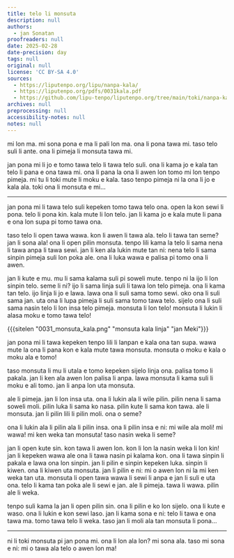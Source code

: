 ```yaml
---
title: telo li monsuta
description: null
authors:
  - jan Sonatan
proofreaders: null
date: 2025-02-28
date-precision: day
tags: null
original: null
license: 'CC BY-SA 4.0'
sources:
  - https://liputenpo.org/lipu/nanpa-kala/
  - https://liputenpo.org/pdfs/0031kala.pdf
  - https://github.com/lipu-tenpo/liputenpo.org/tree/main/toki/nanpa-kala
archives: null
preprocessing: null
accessibility-notes: null
notes: null
---
```


mi lon ma. mi sona pona e ma li pali lon ma. ona li pona tawa mi. taso telo suli li ante. ona li pimeja li monsuta tawa mi.

jan pona mi li jo e tomo tawa telo li tawa telo suli. ona li kama jo e kala tan telo li pana e ona tawa mi. ona li pana la ona li awen lon tomo mi lon tenpo pimeja. mi tu li toki mute li moku e kala. taso tenpo pimeja ni la ona li jo e kala ala. toki ona li monsuta e mi…

---

jan pona mi li tawa telo suli kepeken tomo tawa telo ona. open la kon sewi li pona. telo li pona kin. kala mute li lon telo. jan li kama jo e kala mute li pana e ona lon supa pi tomo tawa ona.

taso telo li open tawa wawa. kon li awen li tawa ala. telo li tawa tan seme? jan li sona ala! ona li open pilin monsuta. tenpo lili kama la telo li sama nena li tawa anpa li tawa sewi. jan li ken ala lukin mute tan ni: nena telo li sama sinpin pimeja suli lon poka ale. ona li luka wawa e palisa pi tomo ona li awen.

jan li kute e mu. mu li sama kalama suli pi soweli mute. tenpo ni la ijo li lon sinpin telo. seme li ni? ijo li sama linja suli li tawa lon telo pimeja. ona li kama tan telo. ijo linja li jo e lawa. lawa ona li suli sama tomo sewi. oko ona li suli sama jan. uta ona li lupa pimeja li suli sama tomo tawa telo. sijelo ona li suli sama nasin telo li lon insa telo pimeja. monsuta li lon telo! monsuta li lukin li alasa moku e tomo tawa telo!

{{{sitelen "0031_monsuta_kala.png" "monsuta kala linja" "jan Meki"}}}

jan pona mi li tawa kepeken tenpo lili li lanpan e kala ona tan supa. wawa mute la ona li pana kon e kala mute tawa monsuta. monsuta o moku e kala o moku ala e tomo!

taso monsuta li mu li utala e tomo kepeken sijelo linja ona. palisa tomo li pakala. jan li ken ala awen lon palisa li anpa. lawa monsuta li kama suli li moku e ali tomo. jan li anpa lon uta monsuta.

ale li pimeja. jan li lon insa uta. ona li lukin ala li wile pilin. pilin nena li sama soweli moli. pilin luka li sama ko nasa. pilin kute li sama kon tawa. ale li monsuta. jan li pilin lili li pilin moli. ona o seme?

ona li lukin ala li pilin ala li pilin insa. ona li pilin insa e ni: mi wile ala moli! mi wawa! mi ken weka tan monsuta! taso nasin weka li seme?

jan li open kute sin. kon tawa li awen lon. kon li lon la nasin weka li lon kin! jan li kepeken wawa ale ona li tawa nasin pi kalama kon. ona li tawa sinpin li pakala e lawa ona lon sinpin. jan li pilin e sinpin kepeken luka. sinpin li kiwen. ona li kiwen uta monsuta. jan li pilin e ni: mi o awen lon ni la mi ken weka tan uta. monsuta li open tawa wawa li sewi li anpa e jan li suli e uta ona. telo li kama tan poka ale li sewi e jan. ale li pimeja. tawa li wawa. pilin ale li weka.

tenpo suli kama la jan li open pilin sin. ona li pilin e ko lon sijelo. ona li kute e waso. ona li lukin e kon sewi laso. jan li kama sona e ni: telo li tawa e ona tawa ma. tomo tawa telo li weka. taso jan li moli ala tan monsuta li pona…

---

ni li toki monsuta pi jan pona mi. ona li lon ala lon? mi sona ala. taso mi sona e ni: mi o tawa ala telo o awen lon ma!